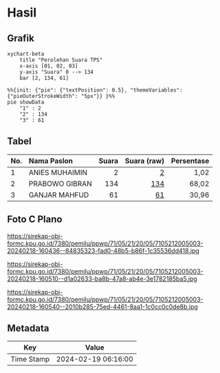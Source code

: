 # Hasil

## Grafik

```mermaid
xychart-beta
    title "Perolehan Suara TPS"
    x-axis [01, 02, 03]
    y-axis "Suara" 0 --> 134
    bar [2, 134, 61]
```

```mermaid
%%{init: {"pie": {"textPosition": 0.5}, "themeVariables": {"pieOuterStrokeWidth": "5px"}} }%%
pie showData
    "1" : 2
    "2" : 134
    "3" : 61
```

## Tabel

| No. | Nama Paslon    | Suara | Suara (raw) | Persentase |
|:--- |:-------------- | -----:| -----------:| ----------:|
| 1   | ANIES MUHAIMIN | 2     | [2][p-1]    | 1,02       |
| 2   | PRABOWO GIBRAN | 134   | [134][p-2]  | 68,02      |
| 3   | GANJAR MAHFUD  | 61    | [61][p-3]   | 30,96      |


[p-1]: https://github.com/gigit-pemilu/pemilu-2024-71-sulawesi-utara/blob/main/pilpres/hitung-suara/sub/71-sulawesi-utara/sub/05-minahasa-selatan/sub/21-motoling-barat/sub/2005-ranaan-baru-satu/sub/003-tps/sub/paslon-1.txt
[p-2]: https://github.com/gigit-pemilu/pemilu-2024-71-sulawesi-utara/blob/main/pilpres/hitung-suara/sub/71-sulawesi-utara/sub/05-minahasa-selatan/sub/21-motoling-barat/sub/2005-ranaan-baru-satu/sub/003-tps/sub/paslon-2.txt
[p-3]: https://github.com/gigit-pemilu/pemilu-2024-71-sulawesi-utara/blob/main/pilpres/hitung-suara/sub/71-sulawesi-utara/sub/05-minahasa-selatan/sub/21-motoling-barat/sub/2005-ranaan-baru-satu/sub/003-tps/sub/paslon-3.txt

## Foto C Plano

https://sirekap-obj-formc.kpu.go.id/7380/pemilu/ppwp/71/05/21/20/05/7105212005003-20240218-160436--84835323-fad0-48b5-b86f-1c35536dd418.jpg

https://sirekap-obj-formc.kpu.go.id/7380/pemilu/ppwp/71/05/21/20/05/7105212005003-20240218-160510--d1a02633-ba8b-47a8-ab4e-3e1782185ba5.jpg

https://sirekap-obj-formc.kpu.go.id/7380/pemilu/ppwp/71/05/21/20/05/7105212005003-20240218-160540--2010b285-75ed-4461-8aa1-1c0cc0c0de8b.jpg


## Metadata

| Key        | Value               |
| ---------- | ------------------- |
| Time Stamp | 2024-02-19 06:16:00 |



